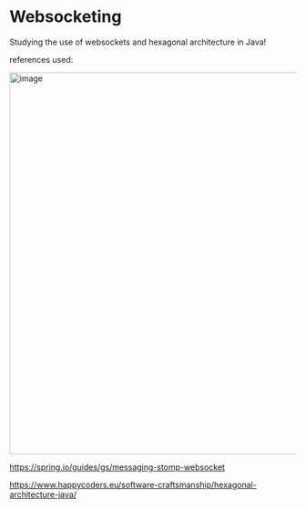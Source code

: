 # Websocketing


Studying the use of websockets and hexagonal architecture in Java!

references used:

<img width="1170" height="671" alt="image" src="https://github.com/user-attachments/assets/c632d96b-4db2-421b-b292-bc272e38d93d" />

https://spring.io/guides/gs/messaging-stomp-websocket

https://www.happycoders.eu/software-craftsmanship/hexagonal-architecture-java/

